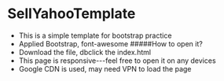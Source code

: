 # SellYahooTemplate
- This is a simple template for bootstrap practice
- Applied Bootstrap, font-awesome
#####How to open it?
- Download the file, dbclick the index.html
- This page is responsive---feel free to open it on any devices
- Google CDN is used, may need VPN to load the page
